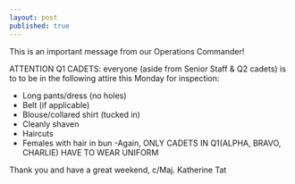 ```yaml
---
layout: post
published: true
---
```

This is an important message from our Operations Commander!

ATTENTION Q1 CADETS: everyone (aside from Senior Staff & Q2 cadets) is to to be in the following attire this Monday for inspection:

- Long pants/dress (no holes)
- Belt (if applicable)
- Blouse/collared shirt (tucked in)
- Cleanly shaven
- Haircuts
- Females with hair in bun
-Again, ONLY CADETS IN Q1(ALPHA, BRAVO, CHARLIE) HAVE TO WEAR UNIFORM

Thank you and have a great weekend,
c/Maj. Katherine Tat
